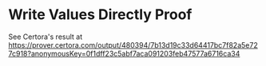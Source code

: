 # Write Values Directly Proof

See Certora's result at https://prover.certora.com/output/480394/7b13d19c33d64417bc7f82a5e727c918?anonymousKey=0f1dff23c5abf7aca091203feb47577a6716ca34